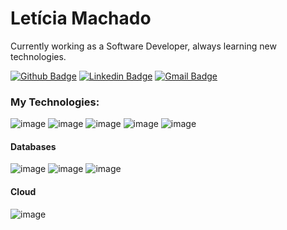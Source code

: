 # Letícia Machado

Currently working as a Software Developer, always learning new technologies.

[![Github Badge](https://img.shields.io/github/followers/le11?label=Leticia%20Machado&style=social)](https://github.com/le11)
[![Linkedin Badge](https://img.shields.io/badge/-Leticia%20Machado-ff424c?style=flat-square&logo=Linkedin&logoColor=white&link=https://www.linkedin.com/in/iego-schell-fernandes/)](https://www.linkedin.com/in/leticiamachado11/) 
[![Gmail Badge](https://img.shields.io/badge/-leticia.machado50@gmail.com-ff424c?style=flat-square&logo=Gmail&logoColor=white&link=mailto:leticia.machado50@gmail.com)](mailto:leticia.machado50@gmail.com)

### My Technologies:

![image](https://img.shields.io/badge/JavaScript-323330?style=for-the-badge&logo=javascript&logoColor=F7DF1E)
![image](https://img.shields.io/badge/TypeScript-007ACC?style=for-the-badge&logo=typescript&logoColor=white)
![image](https://img.shields.io/badge/Node.js-43853D?style=for-the-badge&logo=node.js&logoColor=white)
![image](https://img.shields.io/badge/Express.js-000000?style=for-the-badge&logo=express&logoColor=white)
![image](https://img.shields.io/badge/React-20232A?style=for-the-badge&logo=react&logoColor=61DAFB)

#### Databases
![image](https://img.shields.io/badge/Microsoft%20SQL%20Sever-CC2927?style=for-the-badge&logo=microsoft%20sql%20server&logoColor=white)
![image](https://img.shields.io/badge/PostgreSQL-316192?style=for-the-badge&logo=postgresql&logoColor=white)
![image](https://img.shields.io/badge/redis-%23DD0031.svg?&style=for-the-badge&logo=redis&logoColor=white)

#### Cloud
![image](https://img.shields.io/badge/Amazon_AWS-232F3E?style=for-the-badge&logo=amazon-aws&logoColor=white)

<!--
[![HitCount](http://hits.dwyl.com/https://githubcom/le11/https://githubcom/le11/le11.svg)](http://hits.dwyl.com/https://githubcom/le11/https://githubcom/le11/le11)
**le11/le11** is a ✨ _special_ ✨ repository because its `README.md` (this file) appears on your GitHub profile.

Here are some ideas to get you started:

- 🔭 I’m currently working on ...
- 🌱 I’m currently learning ...
- 👯 I’m looking to collaborate on ...
- 🤔 I’m looking for help with ...
- 💬 Ask me about ...
- 📫 How to reach me: ...
- 😄 Pronouns: ...
- ⚡ Fun fact: ...

![Anurag's GitHub stats](https://github-readme-stats.vercel.app/api?username=le11&show_icons=true&theme=radical)
-->
